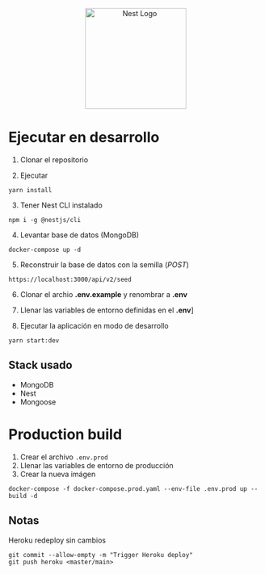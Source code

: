 <p align="center">
  <a href="http://nestjs.com/" target="blank"><img src="https://nestjs.com/img/logo-small.svg" width="200" alt="Nest Logo" /></a>
</p>

# Ejecutar en desarrollo

1. Clonar el repositorio

2. Ejecutar

```
yarn install
```

3. Tener Nest CLI instalado

```
npm i -g @nestjs/cli
```

4. Levantar base de datos (MongoDB)

```
docker-compose up -d
```

5. Reconstruir la base de datos con la semilla (_POST_)

```
https://localhost:3000/api/v2/seed
```

6. Clonar el archio **.env.example** y renombrar a **.env**

7. Llenar las variables de entorno definidas en el **.env**]
8. Ejecutar la aplicación en modo de desarrollo

```
yarn start:dev
```

## Stack usado

- MongoDB
- Nest
- Mongoose

# Production build

1. Crear el archivo `.env.prod`
2. Llenar las variables de entorno de producción
3. Crear la nueva imágen

```shell
docker-compose -f docker-compose.prod.yaml --env-file .env.prod up --build -d
```

## Notas

Heroku redeploy sin cambios

```shell
git commit --allow-empty -m "Trigger Heroku deploy"
git push heroku <master/main>
```
